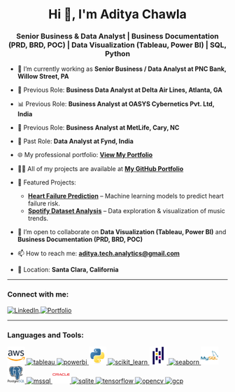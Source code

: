 <h1 align="center">Hi 👋, I'm Aditya Chawla</h1>
<h3 align="center">
Senior Business & Data Analyst | Business Documentation (PRD, BRD, POC) | Data Visualization (Tableau, Power BI) | SQL, Python
</h3>

- 🔭 I’m currently working as **Senior Business / Data Analyst at PNC Bank, Willow Street, PA**  

- 🛫 Previous Role: **Business Data Analyst at Delta Air Lines, Atlanta, GA**  

- 📊 Previous Role: **Business Analyst at OASYS Cybernetics Pvt. Ltd, India**  

- 🏢 Previous Role: **Business Analyst at MetLife, Cary, NC**  

- 📂 Past Role: **Data Analyst at Fynd, India**  

- 🌐 My professional portfolio: **[View My Portfolio](https://chawladitya.netlify.app/)**  

- 👨‍💻 All of my projects are available at [**My GitHub Portfolio**](https://github.com/aditya44chawla)  

- 🚀 Featured Projects:  
  - [**Heart Failure Prediction**](https://github.com/aditya44chawla/heartfailureprediction) – Machine learning models to predict heart failure risk.  
  - [**Spotify Dataset Analysis**](https://github.com/aditya44chawla/spotifydatasetanalysis) – Data exploration & visualization of music trends.  

- 🤝 I’m open to collaborate on **Data Visualization (Tableau, Power BI)** and **Business Documentation (PRD, BRD, POC)**  

- 📫 How to reach me: **[aditya.tech.analytics@gmail.com](mailto:aditya.tech.analytics@gmail.com)**  

- 📍 Location: **Santa Clara, California**  

---

<h3 align="left">Connect with me:</h3>
<p align="left">
<a href="https://linkedin.com/in/aditya-c-378715173" target="blank">
<img align="center" src="https://raw.githubusercontent.com/rahuldkjain/github-profile-readme-generator/master/src/images/icons/Social/linked-in-alt.svg" alt="LinkedIn" height="30" width="40" />
</a>
<a href="https://your-portfolio-link.com" target="blank">
<img align="center" src="https://cdn-icons-png.flaticon.com/512/25/25694.png" alt="Portfolio" height="30" width="30" />
</a>
</p>

---

<h3 align="left">Languages and Tools:</h3>
<p align="left">
<a href="https://aws.amazon.com" target="_blank" rel="noreferrer">
<img src="https://raw.githubusercontent.com/devicons/devicon/master/icons/amazonwebservices/amazonwebservices-original-wordmark.svg" alt="aws" width="40" height="40"/>
</a>
<a href="https://www.tableau.com/" target="_blank" rel="noreferrer">
<img src="https://cdn.worldvectorlogo.com/logos/tableau-software.svg" alt="tableau" width="40" height="40"/>
</a>
<a href="https://powerbi.microsoft.com/" target="_blank" rel="noreferrer">
<img src="https://upload.wikimedia.org/wikipedia/commons/c/cf/New_Power_BI_Logo.svg" alt="powerbi" width="40" height="40"/>
</a>
<a href="https://www.python.org" target="_blank" rel="noreferrer">
<img src="https://raw.githubusercontent.com/devicons/devicon/master/icons/python/python-original.svg" alt="python" width="40" height="40"/>
</a>
<a href="https://scikit-learn.org/" target="_blank" rel="noreferrer">
<img src="https://upload.wikimedia.org/wikipedia/commons/0/05/Scikit_learn_logo_small.svg" alt="scikit_learn" width="40" height="40"/>
</a>
<a href="https://pandas.pydata.org/" target="_blank" rel="noreferrer">
<img src="https://raw.githubusercontent.com/devicons/devicon/master/icons/pandas/pandas-original.svg" alt="pandas" width="40" height="40"/>
</a>
<a href="https://seaborn.pydata.org/" target="_blank" rel="noreferrer">
<img src="https://seaborn.pydata.org/_images/logo-mark-lightbg.svg" alt="seaborn" width="40" height="40"/>
</a>
<a href="https://www.mysql.com/" target="_blank" rel="noreferrer">
<img src="https://raw.githubusercontent.com/devicons/devicon/master/icons/mysql/mysql-original-wordmark.svg" alt="mysql" width="40" height="40"/>
</a>
<a href="https://www.postgresql.org" target="_blank" rel="noreferrer">
<img src="https://raw.githubusercontent.com/devicons/devicon/master/icons/postgresql/postgresql-original-wordmark.svg" alt="postgresql" width="40" height="40"/>
</a>
<a href="https://www.microsoft.com/en-us/sql-server" target="_blank" rel="noreferrer">
<img src="https://www.svgrepo.com/show/303229/microsoft-sql-server-logo.svg" alt="mssql" width="40" height="40"/>
</a>
<a href="https://www.oracle.com/" target="_blank" rel="noreferrer">
<img src="https://raw.githubusercontent.com/devicons/devicon/master/icons/oracle/oracle-original.svg" alt="oracle" width="40" height="40"/>
</a>
<a href="https://www.sqlite.org/" target="_blank" rel="noreferrer">
<img src="https://www.vectorlogo.zone/logos/sqlite/sqlite-icon.svg" alt="sqlite" width="40" height="40"/>
</a>
<a href="https://www.tensorflow.org" target="_blank" rel="noreferrer">
<img src="https://www.vectorlogo.zone/logos/tensorflow/tensorflow-icon.svg" alt="tensorflow" width="40" height="40"/>
</a>
<a href="https://opencv.org/" target="_blank" rel="noreferrer">
<img src="https://www.vectorlogo.zone/logos/opencv/opencv-icon.svg" alt="opencv" width="40" height="40"/>
</a>
<a href="https://cloud.google.com" target="_blank" rel="noreferrer">
<img src="https://www.vectorlogo.zone/logos/google_cloud/google_cloud-icon.svg" alt="gcp" width="40" height="40"/>
</a>
</p>
